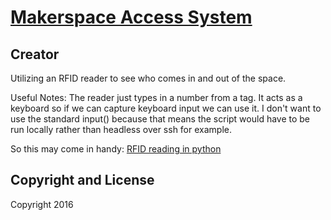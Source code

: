 # [Makerspace Access System](http://makerspace.unh.edu/admin)

## Creator

Utilizing an RFID reader to see who comes in and out of the space.

Useful Notes:
The reader just types in a number from a tag. It acts as a keyboard so if we can capture keyboard input we can use it. I don't want to use the standard input() because that means the script would have to be run locally rather than headless over ssh for example.

So this may come in handy: [RFID reading in python](https://pypi.python.org/pypi/inputexec)

## Copyright and License

Copyright 2016
